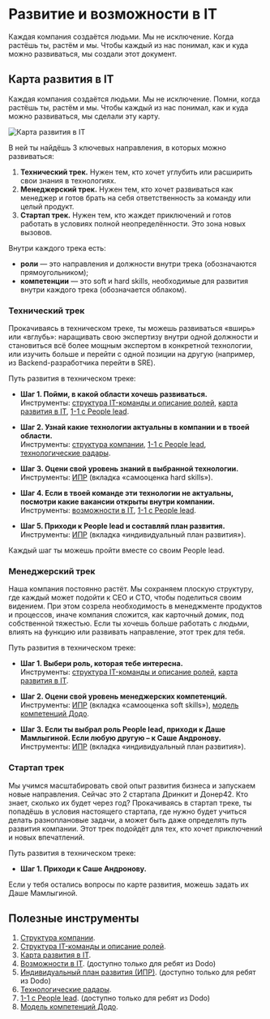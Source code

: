 # Развитие и возможности в IT

Каждая компания создаётся людьми. Мы не исключение. Когда растёшь ты, растём и мы. Чтобы каждый из нас понимал, как и куда можно развиваться, мы создали этот документ.

## Карта развития в IT

Каждая компания создаётся людьми. Мы не исключение. Помни, когда растёшь ты, растём и мы. Чтобы каждый из нас понимал, как и куда можно развиваться, мы сделали эту карту.

![Карта развития в IT](https://habrastorage.org/webt/ig/k4/51/igk451q-yaex-hjyusbnxp2m7_o.png)

В ней ты найдёшь 3 ключевых направления, в которых можно развиваться:

1. **Технический трек.** Нужен тем, кто хочет углубить или расширить свои знания в технологиях.
2. **Менеджерский трек.** Нужен тем, кто хочет развиваться как менеджер и готов брать на себя ответственность за команду или целый продукт.
3. **Стартап трек.** Нужен тем, кто жаждет приключений и готов работать в условиях полной неопределённости. Это зона новых вызовов.

Внутри каждого трека есть:

* **роли** — это направления и должности внутри трека (обозначаются прямоугольником);
* **компетенции** — это soft и hard skills, необходимые для развития внутри каждого трека (обозначается облаком).

### Технический трек

Прокачиваясь в техническом треке, ты можешь развиваться «вширь» или «вглубь»: наращивать свою экспертизу внутри одной должности и становиться всё более мощным экспертом в конкретной технологии, или изучить больше и перейти с одной позиции на другую (например, из Backend-разработчика перейти в SRE).

Путь развития в техническом треке:

* **Шаг 1. Пойми, в какой области хочешь развиваться.**\
Инструменты: [структура IT-команды и описание ролей](https://github.com/Schvepsss/RTFM/blob/master/%D0%A1%D1%82%D1%80%D1%83%D0%BA%D1%82%D1%83%D1%80%D0%B0%20%D0%BA%D0%BE%D0%BC%D0%B0%D0%BD%D0%B4%D1%8B%20%D0%B8%20%D0%BE%D0%BF%D0%B8%D1%81%D0%B0%D0%BD%D0%B8%D0%B5%20%D1%80%D0%BE%D0%BB%D0%B5%D0%B9.md#%D0%BE%D0%BF%D0%B8%D1%81%D0%B0%D0%BD%D0%B8%D0%B5-%D1%80%D0%BE%D0%BB%D0%B5%D0%B9), [карта развития в IT](https://github.com/Schvepsss/RTFM/blob/master/%D0%9A%D0%B0%D1%80%D1%82%D0%B0%20%D1%80%D0%B0%D0%B7%D0%B2%D0%B8%D1%82%D0%B8%D1%8F%20%D0%B2%20IT%20%D0%B8%20%D1%81%D0%BF%D0%B8%D1%81%D0%BE%D0%BA%20%D0%BF%D0%BE%D0%BB%D0%B5%D0%B7%D0%BD%D1%8B%D1%85%20%D0%B8%D0%BD%D1%81%D1%82%D1%80%D1%83%D0%BC%D0%B5%D0%BD%D1%82%D0%BE%D0%B2.md#%D0%BA%D0%B0%D1%80%D1%82%D0%B0-%D1%80%D0%B0%D0%B7%D0%B2%D0%B8%D1%82%D0%B8%D1%8F-%D0%B2-it), [1-1 с People lead](https://docs.google.com/spreadsheets/d/1kYsn3N0buzfPPuQt9avvvboDmOrikdpFE1z-QqBHVL4/edit#gid=0).

* **Шаг 2. Узнай какие технологии актуальны в компании и в твоей области.**\
Инструменты: [структура компании](https://miro.com/app/board/o9J_kyKdPj0=/), [1-1 с People lead](https://docs.google.com/spreadsheets/d/1kYsn3N0buzfPPuQt9avvvboDmOrikdpFE1z-QqBHVL4/edit#gid=0), [технологические радары](https://github.com/Schvepsss/RTFM#7-%D1%82%D0%B5%D1%85%D0%BD%D0%BE%D0%BB%D0%BE%D0%B3%D0%B8%D1%87%D0%B5%D1%81%D0%BA%D0%B8%D1%85-%D1%80%D0%B0%D0%B4%D0%B0%D1%80%D0%BE%D0%B2-dodo-engineering).

* **Шаг 3. Оцени свой уровень знаний в выбранной технологии.**\
Инструменты: [ИПР](https://docs.google.com/spreadsheets/d/1HQ_Bwpp_iUgUqrTTmSCyX45EgPyGae_i2Cn4emiOUQc/edit#gid=1104685311) (вкладка «самооценка hard skills»).

* **Шаг 4. Если в твоей команде эти технологии не актуальны, посмотри какие вакансии открыты внутри компании.**\
Инструменты: [возможности в IT](https://docs.google.com/spreadsheets/d/1tBXK58n4I7nHSOlFmzSNWb9c8yT8rEp36qCB-2DrFMo/edit#gid=0), [1-1 с People lead](https://docs.google.com/spreadsheets/d/1kYsn3N0buzfPPuQt9avvvboDmOrikdpFE1z-QqBHVL4/edit#gid=0).

* **Шаг 5. Приходи к People lead и составляй план развития.**\
Инструменты: [ИПР](https://docs.google.com/spreadsheets/d/1HQ_Bwpp_iUgUqrTTmSCyX45EgPyGae_i2Cn4emiOUQc/edit#gid=1104685311) (вкладка «индивидуальный план развития»).

Каждый шаг ты можешь пройти вместе со своим People lead.

### Менеджерский трек

Наша компания постоянно растёт. Мы сохраняем плоскую структуру, где каждый может подойти к CEO и CTO, чтобы поделиться своим видением. При этом созрела необходимость в менеджменте продуктов и процессов, иначе компания сложится, как карточный домик, под собственной тяжестью. Если ты хочешь больше работать с людьми, влиять на функцию или развивать направление, этот трек для тебя.

Путь развития в техническом треке:
* **Шаг 1. Выбери роль, которая тебе интересна.**\
Инструменты: [структура IT-команды и описание ролей](https://github.com/Schvepsss/RTFM/blob/master/%D0%A1%D1%82%D1%80%D1%83%D0%BA%D1%82%D1%83%D1%80%D0%B0%20%D0%BA%D0%BE%D0%BC%D0%B0%D0%BD%D0%B4%D1%8B%20%D0%B8%20%D0%BE%D0%BF%D0%B8%D1%81%D0%B0%D0%BD%D0%B8%D0%B5%20%D1%80%D0%BE%D0%BB%D0%B5%D0%B9.md#%D0%BE%D0%BF%D0%B8%D1%81%D0%B0%D0%BD%D0%B8%D0%B5-%D1%80%D0%BE%D0%BB%D0%B5%D0%B9), [карта развития в IT](https://github.com/Schvepsss/RTFM/blob/master/%D0%9A%D0%B0%D1%80%D1%82%D0%B0%20%D1%80%D0%B0%D0%B7%D0%B2%D0%B8%D1%82%D0%B8%D1%8F%20%D0%B2%20IT%20%D0%B8%20%D1%81%D0%BF%D0%B8%D1%81%D0%BE%D0%BA%20%D0%BF%D0%BE%D0%BB%D0%B5%D0%B7%D0%BD%D1%8B%D1%85%20%D0%B8%D0%BD%D1%81%D1%82%D1%80%D1%83%D0%BC%D0%B5%D0%BD%D1%82%D0%BE%D0%B2.md#%D0%BA%D0%B0%D1%80%D1%82%D0%B0-%D1%80%D0%B0%D0%B7%D0%B2%D0%B8%D1%82%D0%B8%D1%8F-%D0%B2-it).

* **Шаг 2. Оцени свой уровень менеджерских компетенций.**\
Инструменты: [ИПР](https://docs.google.com/spreadsheets/d/1HQ_Bwpp_iUgUqrTTmSCyX45EgPyGae_i2Cn4emiOUQc/edit#gid=1104685311) (вкладка «самооценка soft skills»), [модель компетенций Додо](https://docs.google.com/spreadsheets/d/10LSPDAaCpIHkZmwGzcshTpMWEgCVQgLhVy9xOa_GPVA/edit?usp=sharing).

* **Шаг 3. Если ты выбрал роль People lead, приходи к Даше Мамлыгиной. Если любую другую – к Саше Андронову.**\
Инструменты: [ИПР](https://docs.google.com/spreadsheets/d/1HQ_Bwpp_iUgUqrTTmSCyX45EgPyGae_i2Cn4emiOUQc/edit#gid=1104685311) (вкладка «индивидуальный план развития»).

### Стартап трек

Мы учимся масштабировать свой опыт развития бизнеса и запускаем новые направления. Сейчас это 2 стартапа Дринкит и Донер42. Кто знает, сколько их будет через год? Прокачиваясь в стартап треке, ты попадёшь в условия настоящего стартапа, где нужно будет учиться делать разноплановые задачи, а может быть даже определять путь развития компании. Этот трек подойдёт для тех, кто хочет приключений и новых впечатлений.

Путь развития в техническом треке:

* **Шаг 1. Приходи к Саше Андронову.**

Если у тебя остались вопросы по карте развития, можешь задать их Даше Мамлыгиной.

## Полезные инструменты

1. [Структура компании](https://miro.com/app/board/o9J_kyKdPj0=/).
2. [Структура IT-команды и описание ролей](https://github.com/Schvepsss/RTFM/blob/master/%D0%A1%D1%82%D1%80%D1%83%D0%BA%D1%82%D1%83%D1%80%D0%B0%20%D0%BA%D0%BE%D0%BC%D0%B0%D0%BD%D0%B4%D1%8B%20%D0%B8%20%D0%BE%D0%BF%D0%B8%D1%81%D0%B0%D0%BD%D0%B8%D0%B5%20%D1%80%D0%BE%D0%BB%D0%B5%D0%B9.md#%D0%BE%D0%BF%D0%B8%D1%81%D0%B0%D0%BD%D0%B8%D0%B5-%D1%80%D0%BE%D0%BB%D0%B5%D0%B9).
3. [Карта развития в IT](https://github.com/Schvepsss/RTFM/blob/master/%D0%9A%D0%B0%D1%80%D1%82%D0%B0%20%D1%80%D0%B0%D0%B7%D0%B2%D0%B8%D1%82%D0%B8%D1%8F%20%D0%B2%20IT%20%D0%B8%20%D1%81%D0%BF%D0%B8%D1%81%D0%BE%D0%BA%20%D0%BF%D0%BE%D0%BB%D0%B5%D0%B7%D0%BD%D1%8B%D1%85%20%D0%B8%D0%BD%D1%81%D1%82%D1%80%D1%83%D0%BC%D0%B5%D0%BD%D1%82%D0%BE%D0%B2.md#%D0%BA%D0%B0%D1%80%D1%82%D0%B0-%D1%80%D0%B0%D0%B7%D0%B2%D0%B8%D1%82%D0%B8%D1%8F-%D0%B2-it).
4. [Возможности в IT](https://docs.google.com/spreadsheets/d/1tBXK58n4I7nHSOlFmzSNWb9c8yT8rEp36qCB-2DrFMo/edit#gid=0). (доступно только для ребят из Dodo)
5. [Индивидуальный план развития (ИПР)](https://docs.google.com/spreadsheets/d/1HQ_Bwpp_iUgUqrTTmSCyX45EgPyGae_i2Cn4emiOUQc/edit#gid=1104685311). (доступно только для ребят из Dodo)
6. [Технологические радары](https://github.com/Schvepsss/RTFM#7-%D1%82%D0%B5%D1%85%D0%BD%D0%BE%D0%BB%D0%BE%D0%B3%D0%B8%D1%87%D0%B5%D1%81%D0%BA%D0%B8%D1%85-%D1%80%D0%B0%D0%B4%D0%B0%D1%80%D0%BE%D0%B2-dodo-engineering).
7. [1-1 с People lead](https://docs.google.com/spreadsheets/d/1kYsn3N0buzfPPuQt9avvvboDmOrikdpFE1z-QqBHVL4/edit#gid=0). (доступно только для ребят из Dodo)
8. [Модель компетенций Додо](https://docs.google.com/spreadsheets/d/10LSPDAaCpIHkZmwGzcshTpMWEgCVQgLhVy9xOa_GPVA/edit?usp=sharing).
